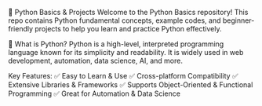 🐍 Python Basics & Projects
Welcome to the Python Basics repository! This repo contains Python fundamental concepts, example codes, and beginner-friendly projects to help you learn and practice Python effectively.

📖 What is Python?
Python is a high-level, interpreted programming language known for its simplicity and readability. It is widely used in web development, automation, data science, AI, and more.

Key Features:
✅ Easy to Learn & Use
✅ Cross-platform Compatibility
✅ Extensive Libraries & Frameworks
✅ Supports Object-Oriented & Functional Programming
✅ Great for Automation & Data Science
